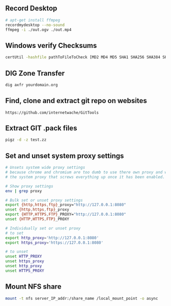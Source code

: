 Record Desktop 
---------------------------------------------------------
```bash
# apt-get install ffmpeg
recordmydesktop --no-sound
ffmpeg -i ./out.ogv ./out.mp4
```

Windows verify Checksums
---------------------------------------------------------
```bash
certUtil -hashfile pathToFileToCheck [MD2 MD4 MD5 SHA1 SHA256 SHA384 SHA512]

```
DIG Zone Transfer
---------------------------------------------------------
```bash
dig axfr yourdomain.org
```
Find, clone and extract git repo on websites
---------------------------------------------------------
```
https://github.com/internetwache/GitTools
```



Extract GIT .pack files
---------------------------------------------------------
```bash
pigz -d -z test.zz
```
Set and unset system proxy settings
---------------------------------------------------------
```bash
# Unsets system wide proxy settings
# because chrome and chromium are too dumb to use there own proxy and would rather use
# the system proxy that screws everything up once it has been enabled.

# Show proxy settings
env | grep proxy

# Bulk set or unset proxy settings
export {http,https,ftp}_proxy="http://127.0.0.1:8080"
unset {http,https,ftp}_proxy
export {HTTP,HTTPS,FTP}_PROXY="http://127.0.0.1:8080"
unset {HTTP,HTTPS,FTP}_PROXY

# Individually set or unset proxy
# to set
export http_proxy='http://127.0.0.1:8080'    
export https_proxy='https://127.0.0.1:8080'

# to unset
unset HTTP_PROXY
unset https_proxy
unset http_proxy
unset HTTPS_PROXY
```
Mount NFS share
---------------------------------------------------------
```bash
mount -t nfs server_IP_addr:/share_name /local_mount_point -o async
```

